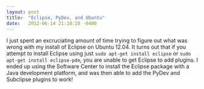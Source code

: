 ```yaml
---
layout: post
title:  "Eclipse, PyDev, and Ubuntu"
date:   2012-06-14 21:10:28 -0400
---
```


I just spent an excruciating amount of time trying to figure out what was wrong with my install of Eclipse on Ubuntu 12.04. It turns out that if you attempt to install Eclipse using just `sudo apt-get install eclipse` or `sudo apt-get install eclipse-pde`, you are unable to get Eclipse to add plugins. I ended up using the Software Center to install the Eclipse package with a Java development platform, and was then able to add the PyDev and Subclipse plugins to work!

